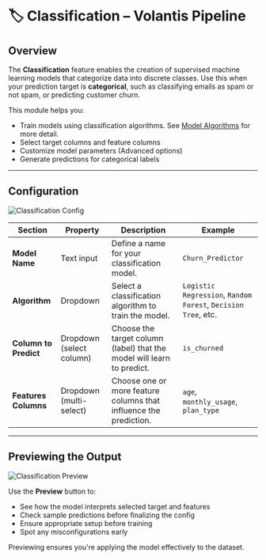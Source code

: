 # 🏷️ Classification – Volantis Pipeline

## Overview  
The **Classification** feature enables the creation of supervised machine learning models that categorize data into discrete classes. Use this when your prediction target is **categorical**, such as classifying emails as spam or not spam, or predicting customer churn.

This module helps you:

- Train models using classification algorithms. See [Model Algorithms](/vdata/documentation?page=model-algorithms) for more detail.
- Select target columns and feature columns  
- Customize model parameters (Advanced options)  
- Generate predictions for categorical labels  

---

## Configuration

![Classification Config](/vdata/documentation/pipeline/classification/clasification_config.webp)

| Section               | Property                   | Description                                                                 | Example                         |
|------------------------|----------------------------|-----------------------------------------------------------------------------|----------------------------------|
| **Model Name**         | Text input                 | Define a name for your classification model.                                | `Churn_Predictor`                |
| **Algorithm**          | Dropdown                   | Select a classification algorithm to train the model.                       | `Logistic Regression`, `Random Forest`, `Decision Tree`, etc. |
| **Column to Predict**  | Dropdown (select column)   | Choose the target column (label) that the model will learn to predict.      | `is_churned`                     |
| **Features Columns**   | Dropdown (multi-select)    | Choose one or more feature columns that influence the prediction.           | `age`, `monthly_usage`, `plan_type` |

<!-- ---

## Advanced Configuration (Optional)

![Advanced Config](/vdata/documentation/pipeline/classification/advanced-config.webp)

| Section             | Property         | Description                                                                 | Example       |
|---------------------|------------------|-----------------------------------------------------------------------------|---------------|
| **Model Config**    | C                | Inverse of regularization strength. Smaller values mean stronger regularization. | `1`           |
|                     | Dual             | Dual or primal formulation. Usually `False` for small datasets.             | `false`       |
|                     | Fit Intercept    | Whether to calculate the intercept for this model.                         | `true`        |
|                     | Intercept Scaling| Useful only when `solver=liblinear` and `fit_intercept=True`.              | `1`           |
|                     | L1 Ratio         | Elastic-net mixing parameter (only used if `penalty='elasticnet'`).        | `0.5`         |
|                     | Max Iter         | Maximum number of iterations taken for the solvers to converge.            | `100`         |
|                     | N Jobs           | Number of CPU cores to use. `-1` uses all processors.                      | `-1`          |
|                     | Penalty          | Used to specify the norm used in the penalization.                         | `l2`          |
|                     | Random State     | Seed used by the random number generator.                                  | `42`          |
|                     | Solver           | Algorithm to use in the optimization problem.                              | `lbfgs`       |
|                     | Tol              | Tolerance for stopping criteria.                                           | `0.0001`      |
|                     | Verbose          | Enable verbose output (useful for debugging).                              | `1`           |
|                     | Warm Start       | Reuse the solution of the previous call to fit as initialization.          | `false`       |

> 🛠️ You can switch between **Preprocessing** and **Model Config** tabs to manage both data preparation and model parameters. -->

---

## Previewing the Output

![Classification Preview](/vdata/documentation/pipeline/classification/clasification_preview.webp)

Use the **Preview** button to:

- See how the model interprets selected target and features  
- Check sample predictions before finalizing the config  
- Ensure appropriate setup before training  
- Spot any misconfigurations early  

Previewing ensures you're applying the model effectively to the dataset.


